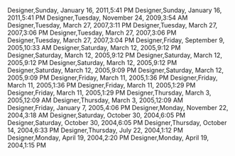 ﻿Designer,Sunday, January 16, 2011,5:41 PMDesigner,Sunday, January 16, 2011,5:41 PMDesigner,Tuesday, November 24, 2009,3:54 AMDesigner,Tuesday, March 27, 2007,3:11 PMDesigner,Tuesday, March 27, 2007,3:06 PMDesigner,Tuesday, March 27, 2007,3:06 PMDesigner,Tuesday, March 27, 2007,3:04 PMDesigner,Friday, September 9, 2005,10:33 AMDesigner,Saturday, March 12, 2005,9:12 PMDesigner,Saturday, March 12, 2005,9:12 PMDesigner,Saturday, March 12, 2005,9:12 PMDesigner,Saturday, March 12, 2005,9:12 PMDesigner,Saturday, March 12, 2005,9:09 PMDesigner,Saturday, March 12, 2005,9:09 PMDesigner,Friday, March 11, 2005,1:36 PMDesigner,Friday, March 11, 2005,1:36 PMDesigner,Friday, March 11, 2005,1:29 PMDesigner,Friday, March 11, 2005,1:29 PMDesigner,Thursday, March 3, 2005,12:09 AMDesigner,Thursday, March 3, 2005,12:09 AMDesigner,Friday, January 7, 2005,4:06 PMDesigner,Monday, November 22, 2004,3:18 AMDesigner,Saturday, October 30, 2004,6:05 PMDesigner,Saturday, October 30, 2004,6:05 PMDesigner,Thursday, October 14, 2004,6:33 PMDesigner,Thursday, July 22, 2004,1:12 PMDesigner,Monday, April 19, 2004,2:20 PMDesigner,Monday, April 19, 2004,1:15 PM